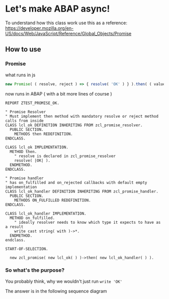 # Let's make ABAP async!

To understand how this class work use this as a reference:
https://developer.mozilla.org/en-US/docs/Web/JavaScript/Reference/Global_Objects/Promise

## How to use

### Promise

what runs in js

```js
new Promise( ( resolve, reject ) => { resolve( 'OK' ) } ).then( ( value ) => console.log( value )  ) // OK
```

now runs in ABAP ( with a bit more lines of course )
```abap
REPORT ZTEST_PROMISE_OK.

" Promise Resolver
" Must implement then method with mandatory resolve or reject method calls from inside
CLASS lcl_ok DEFINITION INHERITING FROM zcl_promise_resolver.
  PUBLIC SECTION.
    METHODS then REDEFINITION.
ENDCLASS.

CLASS lcl_ok IMPLEMENTATION.
  METHOD then.
    " resolve is declared in zcl_promise_resolver
    resolve( |OK| ).
  ENDMETHOD.
ENDCLASS.

" Promise handler
" has on_fulfilled and on_rejected callbacks with default empty implementation
CLASS lcl_ok_handler DEFINITION INHERITING FROM zcl_promise_handler.
  PUBLIC SECTION.
    METHODS ON_FULFILLED REDEFINITION.
ENDCLASS.

CLASS lcl_ok_handler IMPLEMENTATION.
  METHOD on_fulfilled.
    " ideally resolver needs to know which type it expects to have as a result
    write cast string( with )->*.
  ENDMETHOD.
endclass.

START-OF-SELECTION.
    
  new zcl_promise( new lcl_ok( ) )->then( new lcl_ok_handler( ) ).
```

### So what's the purpose? 

You probably think, why we wouldn't just run `write 'OK'`

The answer is in the following sequence diagram



